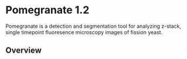 # Pomegranate 1.2  
Pomegranate is a detection and segmentation tool for analyzing z-stack, single timepoint fluoresence microscopy images of fission yeast.

## Overview  
